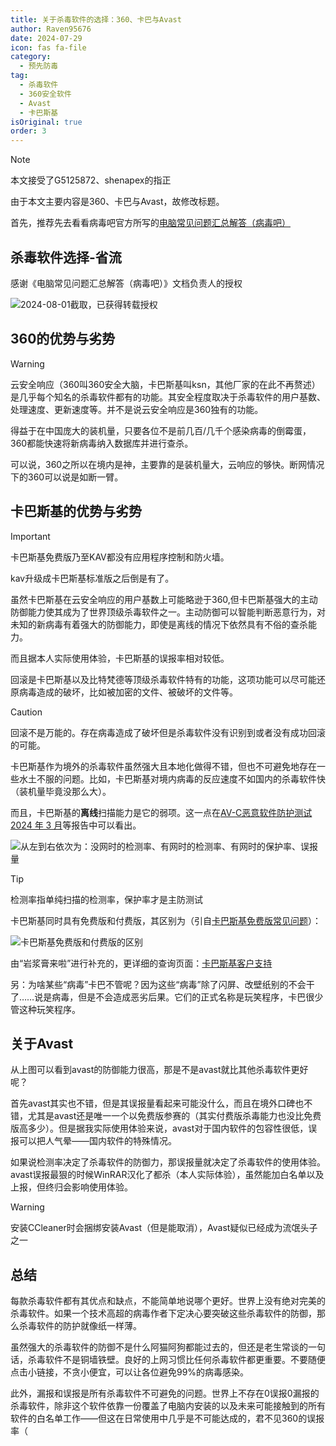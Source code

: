 ```yaml
---
title: 关于杀毒软件的选择：360、卡巴与Avast
author: Raven95676
date: 2024-07-29
icon: fas fa-file
category:
  - 预先防毒
tag:
  - 杀毒软件
  - 360安全软件
  - Avast
  - 卡巴斯基
isOriginal: true
order: 3
---
```

> [!note]
> 本文接受了G5125872、shenapex的指正
>
> 由于本文主要内容是360、卡巴与Avast，故修改标题。

首先，推荐先去看看病毒吧官方所写的[电脑常见问题汇总解答（病毒吧）](https://docs.qq.com/doc/DSU9mbmt5SHp2YmFS)

## 杀毒软件选择-省流

感谢《电脑常见问题汇总解答（病毒吧）》文档负责人的授权

![2024-08-01截取，已获得转载授权](https://ooo.0x0.ooo/2024/08/01/OR3XAL.png)

## 360的优势与劣势

> [!warning]
> 云安全响应（360叫360安全大脑，卡巴斯基叫ksn，其他厂家的在此不再赘述）是几乎每个知名的杀毒软件都有的功能。其安全程度取决于杀毒软件的用户基数、处理速度、更新速度等。并不是说云安全响应是360独有的功能。

得益于在中国庞大的装机量，只要各位不是前几百/几千个感染病毒的倒霉蛋，360都能快速将新病毒纳入数据库并进行查杀。

可以说，360之所以在境内是神，主要靠的是装机量大，云响应的够快。断网情况下的360可以说是如断一臂。

## 卡巴斯基的优势与劣势

> [!important]
> 卡巴斯基免费版乃至KAV都没有应用程序控制和防火墙。
>
> kav升级成卡巴斯基标准版之后倒是有了。

虽然卡巴斯基在云安全响应的用户基数上可能略逊于360,但卡巴斯基强大的主动防御能力使其成为了世界顶级杀毒软件之一。主动防御可以智能判断恶意行为，对未知的新病毒有着强大的防御能力，即使是离线的情况下依然具有不俗的查杀能力。

而且据本人实际使用体验，卡巴斯基的误报率相对较低。

回滚是卡巴斯基以及比特梵德等顶级杀毒软件特有的功能，这项功能可以尽可能还原病毒造成的破坏，比如被加密的文件、被破坏的文件等。

> [!caution]
> 回滚不是万能的。存在病毒造成了破坏但是杀毒软件没有识别到或者没有成功回滚的可能。

卡巴斯基作为境外的杀毒软件虽然强大且本地化做得不错，但也不可避免地存在一些水土不服的问题。比如，卡巴斯基对境内病毒的反应速度不如国内的杀毒软件快（装机量毕竟没那么大）。

而且，卡巴斯基的**离线**扫描能力是它的弱项。这一点在[AV-C恶意软件防护测试 2024 年 3 月](https://www.av-comparatives.org/tests/malware-protection-test-march-2024/)等报告中可以看出。

![从左到右依次为：没网时的检测率、有网时的检测率、有网时的保护率、误报量](https://ooo.0x0.ooo/2024/07/28/ORfQLY.png)

> [!tip]
> 检测率指单纯扫描的检测率，保护率才是主防测试

卡巴斯基同时具有免费版和付费版，其区别为（引自[卡巴斯基免费版常见问题](https://www.kaspersky.com.cn/blog/kaspersky-free-faq/8245/)）：

![卡巴斯基免费版和付费版的区别](https://ooo.0x0.ooo/2024/07/29/OR9P5t.png)

由“岩浆膏来啦”进行补充的，更详细的查询页面：[卡巴斯基客户支持](https://support.kaspersky.cn/consumer)

另：为啥某些“病毒”卡巴不管呢？因为这些“病毒”除了闪屏、改壁纸别的不会干了……说是病毒，但是不会造成恶劣后果。它们的正式名称是玩笑程序，卡巴很少管这种玩笑程序。

## 关于Avast

从上图可以看到avast的防御能力很高，那是不是avast就比其他杀毒软件更好呢？

首先avast其实也不错，但是其误报量看起来可能没什么，而且在境外口碑也不错，尤其是avast还是唯一一个以免费版参赛的（其实付费版杀毒能力也没比免费版高多少）。但是据我实际使用体验来说，avast对于国内软件的包容性很低，误报可以把人气晕——国内软件的特殊情况。

如果说检测率决定了杀毒软件的防御力，那误报量就决定了杀毒软件的使用体验。avast误报最狠的时候WinRAR汉化了都杀（本人实际体验），虽然能加白名单以及上报，但终归会影响使用体验。

> [!warning]
> 安装CCleaner时会捆绑安装Avast（但是能取消），Avast疑似已经成为流氓头子之一

## 总结

每款杀毒软件都有其优点和缺点，不能简单地说哪个更好。世界上没有绝对完美的杀毒软件。如果一个技术高超的病毒作者下定决心要突破这些杀毒软件的防御，那么杀毒软件的防护就像纸一样薄。

虽然强大的杀毒软件的防御不是什么阿猫阿狗都能过去的，但还是老生常谈的一句话，杀毒软件不是铜墙铁壁。良好的上网习惯比任何杀毒软件都更重要。不要随便点击小链接，不贪小便宜，可以让各位避免99%的病毒感染。

此外，漏报和误报是所有杀毒软件不可避免的问题。世界上不存在0误报0漏报的杀毒软件，除非这个软件依靠一份覆盖了电脑内安装的以及未来可能接触到的所有软件的白名单工作——但这在日常使用中几乎是不可能达成的，君不见360的误报率（

